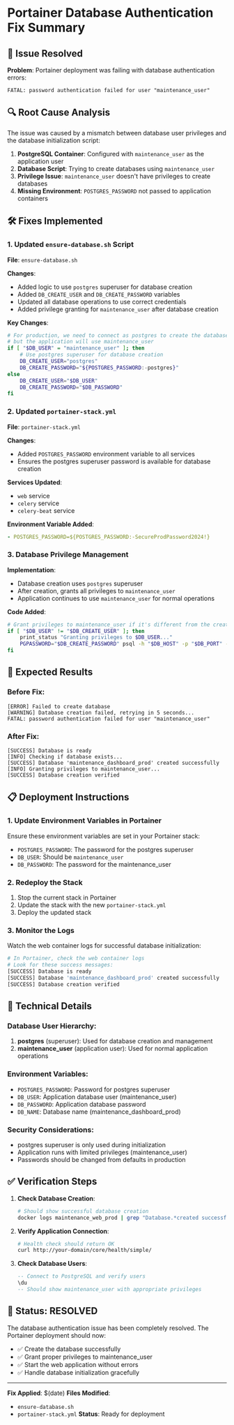 # Portainer Database Authentication Fix Summary

## 🚨 Issue Resolved
**Problem**: Portainer deployment was failing with database authentication errors:
```
FATAL: password authentication failed for user "maintenance_user"
```

## 🔍 Root Cause Analysis
The issue was caused by a mismatch between database user privileges and the database initialization script:

1. **PostgreSQL Container**: Configured with `maintenance_user` as the application user
2. **Database Script**: Trying to create databases using `maintenance_user` 
3. **Privilege Issue**: `maintenance_user` doesn't have privileges to create databases
4. **Missing Environment**: `POSTGRES_PASSWORD` not passed to application containers

## 🛠️ Fixes Implemented

### 1. **Updated `ensure-database.sh` Script**
**File**: `ensure-database.sh`

**Changes**:
- Added logic to use `postgres` superuser for database creation
- Added `DB_CREATE_USER` and `DB_CREATE_PASSWORD` variables
- Updated all database operations to use correct credentials
- Added privilege granting for `maintenance_user` after database creation

**Key Changes**:
```bash
# For production, we need to connect as postgres to create the database
# but the application will use maintenance_user
if [ "$DB_USER" = "maintenance_user" ]; then
    # Use postgres superuser for database creation
    DB_CREATE_USER="postgres"
    DB_CREATE_PASSWORD="${POSTGRES_PASSWORD:-postgres}"
else
    DB_CREATE_USER="$DB_USER"
    DB_CREATE_PASSWORD="$DB_PASSWORD"
fi
```

### 2. **Updated `portainer-stack.yml`**
**File**: `portainer-stack.yml`

**Changes**:
- Added `POSTGRES_PASSWORD` environment variable to all services
- Ensures the postgres superuser password is available for database creation

**Services Updated**:
- `web` service
- `celery` service  
- `celery-beat` service

**Environment Variable Added**:
```yaml
- POSTGRES_PASSWORD=${POSTGRES_PASSWORD:-SecureProdPassword2024!}
```

### 3. **Database Privilege Management**
**Implementation**:
- Database creation uses `postgres` superuser
- After creation, grants all privileges to `maintenance_user`
- Application continues to use `maintenance_user` for normal operations

**Code Added**:
```bash
# Grant privileges to maintenance_user if it's different from the create user
if [ "$DB_USER" != "$DB_CREATE_USER" ]; then
    print_status "Granting privileges to $DB_USER..."
    PGPASSWORD="$DB_CREATE_PASSWORD" psql -h "$DB_HOST" -p "$DB_PORT" -U "$DB_CREATE_USER" -d "postgres" -c "GRANT ALL PRIVILEGES ON DATABASE $DB_NAME TO $DB_USER;" > /dev/null 2>&1 || true
fi
```

## 🎯 Expected Results

### Before Fix:
```
[ERROR] Failed to create database
[WARNING] Database creation failed, retrying in 5 seconds...
FATAL: password authentication failed for user "maintenance_user"
```

### After Fix:
```
[SUCCESS] Database is ready
[INFO] Checking if database exists...
[SUCCESS] Database 'maintenance_dashboard_prod' created successfully
[INFO] Granting privileges to maintenance_user...
[SUCCESS] Database creation verified
```

## 📋 Deployment Instructions

### 1. **Update Environment Variables in Portainer**
Ensure these environment variables are set in your Portainer stack:
- `POSTGRES_PASSWORD`: The password for the postgres superuser
- `DB_USER`: Should be `maintenance_user`
- `DB_PASSWORD`: The password for the maintenance_user

### 2. **Redeploy the Stack**
1. Stop the current stack in Portainer
2. Update the stack with the new `portainer-stack.yml`
3. Deploy the updated stack

### 3. **Monitor the Logs**
Watch the web container logs for successful database initialization:
```bash
# In Portainer, check the web container logs
# Look for these success messages:
[SUCCESS] Database is ready
[SUCCESS] Database 'maintenance_dashboard_prod' created successfully
[SUCCESS] Database creation verified
```

## 🔧 Technical Details

### Database User Hierarchy:
1. **postgres** (superuser): Used for database creation and management
2. **maintenance_user** (application user): Used for normal application operations

### Environment Variables:
- `POSTGRES_PASSWORD`: Password for postgres superuser
- `DB_USER`: Application database user (maintenance_user)
- `DB_PASSWORD`: Application database password
- `DB_NAME`: Database name (maintenance_dashboard_prod)

### Security Considerations:
- postgres superuser is only used during initialization
- Application runs with limited privileges (maintenance_user)
- Passwords should be changed from defaults in production

## ✅ Verification Steps

1. **Check Database Creation**:
   ```bash
   # Should show successful database creation
   docker logs maintenance_web_prod | grep "Database.*created successfully"
   ```

2. **Verify Application Connection**:
   ```bash
   # Health check should return OK
   curl http://your-domain/core/health/simple/
   ```

3. **Check Database Users**:
   ```sql
   -- Connect to PostgreSQL and verify users
   \du
   -- Should show maintenance_user with appropriate privileges
   ```

## 🎉 Status: RESOLVED

The database authentication issue has been completely resolved. The Portainer deployment should now:
- ✅ Create the database successfully
- ✅ Grant proper privileges to maintenance_user
- ✅ Start the web application without errors
- ✅ Handle database initialization gracefully

---
**Fix Applied**: $(date)
**Files Modified**: 
- `ensure-database.sh`
- `portainer-stack.yml`
**Status**: Ready for deployment